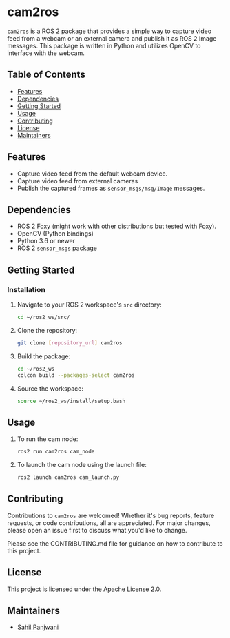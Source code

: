 # cam2ros

`cam2ros` is a ROS 2 package that provides a simple way to capture video feed from a webcam or an external camera and publish it as ROS 2 Image messages. This package is written in Python and utilizes OpenCV to interface with the webcam.

## Table of Contents
- [Features](#features)
- [Dependencies](#dependencies)
- [Getting Started](#getting-started)
- [Usage](#usage)
- [Contributing](#contributing)
- [License](#license)
- [Maintainers](#maintainers)

## Features

- Capture video feed from the default webcam device.
- Capture video feed from external cameras
- Publish the captured frames as `sensor_msgs/msg/Image` messages.

## Dependencies

- ROS 2 Foxy (might work with other distributions but tested with Foxy).
- OpenCV (Python bindings)
- Python 3.6 or newer
- ROS 2 `sensor_msgs` package

## Getting Started

### Installation

1. Navigate to your ROS 2 workspace's `src` directory:

    ```bash
    cd ~/ros2_ws/src/
    ```

2. Clone the repository:

    ```bash
    git clone [repository_url] cam2ros
    ```

3. Build the package:

    ```bash
    cd ~/ros2_ws
    colcon build --packages-select cam2ros
    ```

4. Source the workspace:

    ```bash
    source ~/ros2_ws/install/setup.bash
    ```

## Usage

1. To run the cam node:

    ```bash
    ros2 run cam2ros cam_node
    ```

2. To launch the cam node using the launch file:

    ```bash
    ros2 launch cam2ros cam_launch.py
    ```

## Contributing

Contributions to `cam2ros` are welcomed! Whether it's bug reports, feature requests, or code contributions, all are appreciated. For major changes, please open an issue first to discuss what you'd like to change.

Please see the CONTRIBUTING.md file for guidance on how to contribute to this project.

## License

This project is licensed under the Apache License 2.0.

## Maintainers

- [Sahil Panjwani](mailto:panjwani_sahil@artc.a-star.edu.sg)
